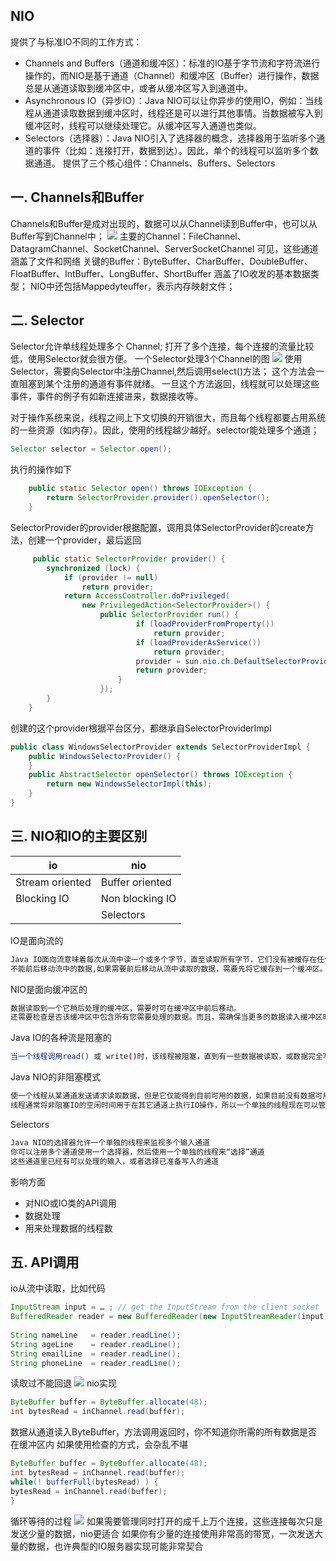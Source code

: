 ## NIO
提供了与标准IO不同的工作方式：
- Channels and Buffers（通道和缓冲区）：标准的IO基于字节流和字符流进行操作的，而NIO是基于通道（Channel）和缓冲区（Buffer）进行操作，数据总是从通道读取到缓冲区中，或者从缓冲区写入到通道中。
- Asynchronous IO（异步IO）：Java NIO可以让你异步的使用IO，例如：当线程从通道读取数据到缓冲区时，线程还是可以进行其他事情。当数据被写入到缓冲区时，线程可以继续处理它。从缓冲区写入通道也类似。
- Selectors（选择器）：Java NIO引入了选择器的概念，选择器用于监听多个通道的事件（比如：连接打开，数据到达）。因此，单个的线程可以监听多个数据通道。
提供了三个核心组件：Channels、Buffers、Selectors

## 一. Channels和Buffer
Channels和Buffer是成对出现的，数据可以从Channel读到Buffer中，也可以从Buffer写到Channel中；
![](http://dl2.iteye.com/upload/attachment/0096/3970/e20c73df-9ade-3121-be5f-307e6baf328f.png)
主要的Channel：FileChannel、DatagramChannel、SocketChannel、ServerSocketChannel
可见，这些通道涵盖了文件和网络
关键的Buffer：ByteBuffer、CharBuffer、DoubleBuffer、FloatBuffer、IntBuffer、LongBuffer、ShortBuffer
涵盖了IO收发的基本数据类型；
NIO中还包括Mappedyteuffer，表示内存映射文件；

## 二. Selector
Selector允许单线程处理多个 Channel;
打开了多个连接，每个连接的流量比较低，使用Selector就会很方便。
一个Selector处理3个Channel的图
![](http://dl2.iteye.com/upload/attachment/0096/3972/79224e12-3615-3917-9e85-42e7edbd8b40.png)
使用Selector，需要向Selector中注册Channel,然后调用select()方法；
这个方法会一直阻塞到某个注册的通道有事件就绪。
一旦这个方法返回，线程就可以处理这些事件，事件的例子有如新连接进来，数据接收等。 

对于操作系统来说，线程之间上下文切换的开销很大，而且每个线程都要占用系统的一些资源（如内存）。因此，使用的线程越少越好。selector能处理多个通道；

```java
Selector selector = Selector.open();
```
执行的操作如下

```java
    public static Selector open() throws IOException {
        return SelectorProvider.provider().openSelector();
    }
```
SelectorProvider的provider根据配置，调用具体SelectorProvider的create方法，创建一个provider，最后返回

```java
     public static SelectorProvider provider() {
        synchronized (lock) {
            if (provider != null)
                return provider;
            return AccessController.doPrivileged(
                new PrivilegedAction<SelectorProvider>() {
                    public SelectorProvider run() {
                            if (loadProviderFromProperty())
                                return provider;
                            if (loadProviderAsService())
                                return provider;
                            provider = sun.nio.ch.DefaultSelectorProvider.create();
                            return provider;
                        }
                    });
        }
    }
```
创建的这个provider根据平台区分，都继承自SelectorProviderImpl

```java
public class WindowsSelectorProvider extends SelectorProviderImpl {
    public WindowsSelectorProvider() {
    }
    public AbstractSelector openSelector() throws IOException {
        return new WindowsSelectorImpl(this);
    }
}
```

## 三. NIO和IO的主要区别

|io|nio|
|-|-|
|Stream oriented|Buffer oriented|
|Blocking IO|Non blocking IO|
| 	|Selectors|

IO是面向流的

```bash
Java IO面向流意味着每次从流中读一个或多个字节，直至读取所有字节，它们没有被缓存在任何地方。
不能前后移动流中的数据,如果需要前后移动从流中读取的数据，需要先将它缓存到一个缓冲区。
```
NIO是面向缓冲区的

```bash
数据读取到一个它稍后处理的缓冲区，需要时可在缓冲区中前后移动。
还需要检查是否该缓冲区中包含所有您需要处理的数据。而且，需确保当更多的数据读入缓冲区时，不要覆盖缓冲区里尚未处理的数据。 
```
Java IO的各种流是阻塞的

```bash
当一个线程调用read() 或 write()时，该线程被阻塞，直到有一些数据被读取，或数据完全写入。该线程在此期间不能再干任何事情了
```
Java NIO的非阻塞模式

```bash
使一个线程从某通道发送请求读取数据，但是它仅能得到目前可用的数据，如果目前没有数据可用时，就什么都不会获取。而不是保持线程阻塞，所以直至数据变的可以读取之前，该线程可以继续做其他的事情。 
线程通常将非阻塞IO的空闲时间用于在其它通道上执行IO操作，所以一个单独的线程现在可以管理多个输入和输出通道
```
Selectors

```bash
Java NIO的选择器允许一个单独的线程来监视多个输入通道
你可以注册多个通道使用一个选择器，然后使用一个单独的线程来“选择”通道
这些通道里已经有可以处理的输入，或者选择已准备写入的通道
```
影响方面
- 对NIO或IO类的API调用
- 数据处理
- 用来处理数据的线程数

## 五. API调用 
io从流中读取，比如代码

```java
InputStream input = … ; // get the InputStream from the client socket  
BufferedReader reader = new BufferedReader(new InputStreamReader(input));  
  
String nameLine   = reader.readLine();  
String ageLine    = reader.readLine();  
String emailLine  = reader.readLine();  
String phoneLine  = reader.readLine(); 
```
读取过不能回退
![](http://dl2.iteye.com/upload/attachment/0096/5635/d816b6e7-0b89-3cbf-bc24-dc7e1bb971de.png)
nio实现

```java
ByteBuffer buffer = ByteBuffer.allocate(48);  
int bytesRead = inChannel.read(buffer);  
```
数据从通道读入ByteBuffer，方法调用返回时，你不知道你所需的所有数据是否在缓冲区内
如果使用检查的方式，会杂乱不堪

```java
ByteBuffer buffer = ByteBuffer.allocate(48);  
int bytesRead = inChannel.read(buffer);  
while(! bufferFull(bytesRead) ) {  
bytesRead = inChannel.read(buffer);  
}  
```
循环等待的过程
![](http://dl2.iteye.com/upload/attachment/0096/5637/e97ec9e9-62d4-3375-80a6-d4238d6a0664.png)
如果需要管理同时打开的成千上万个连接，这些连接每次只是发送少量的数据，nio更适合
如果你有少量的连接使用非常高的带宽，一次发送大量的数据，也许典型的IO服务器实现可能非常契合